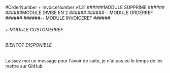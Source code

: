#OrderNumber + InvoiceNumber v1.31
######MODULE SUPPRIME       ######
######MODULE DIVISE EN 2    ######
######-- MODULE ORDERREF    ######
######-- MODULE INVOICEREF  ######
###### + MODULE CUSTOMERREF ######

###### BIENTOT DISPONIBLE   ######

Laissez moi un message pour l'avoir de suite, je n'ai pas eu le temps de les mettre sur GitHub

